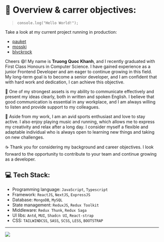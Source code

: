 # 🚩 Overview & carrer objectives:
>`console.log("Hello World!");`

Take a look at my current project running in production:

- [pauket](https://pauket.vercel.app)
- [mosski](https://mosski.vercel.app)
- [blvckrock](https://blvckrock.io/)

Cheers 😄! My name is **Truong Quoc Khanh**, and I recently graduated with First Class Honours in Computer Science. I have gained experience as a junior Frontend Developer and am eager to continue growing in this field. My long-term goal is to become a senior developer, and I am confident that with hard work and dedication, I can achieve this objective.

💪 One of my strongest assets is my ability to communicate effectively and present my ideas clearly, both in written and spoken English. I believe that good communication is essential in any workplace, and I am always willing to listen and provide support to my colleagues.

🎹 Aside from my work, I am an avid sports enthusiast and love to stay active. I also enjoy playing music and running, which allows me to express my creativity and relax after a long day. I consider myself a flexible and adaptable individual who is always open to learning new things and taking on new challenges.

☕ Thank you for considering my background and career objectives. I look forward to the opportunity to contribute to your team and continue growing as a developer.

## 💻 Tech Stack:
- Programming language: `JavaScript`, `Typescript`
- Framework: `ReactJS`, `NextJS`, `ExpressJS`
- Database: `MongoDB`, `MySQL`
- State management: `ReduxJS`, `Redux Toolkit`
- Middleware: `Redux Thunk`, `Redux Saga`
- UI libs: `Antd`, `MUI`, `Shadcn UI`, `React-strap`
- CSS: `TAILWINDCSS`, `SASS`, `SCSS`, `LESS`, `BOOTSTRAP`

---
[![](https://visitcount.itsvg.in/api?id=binnehaha321&icon=0&color=0)](https://visitcount.itsvg.in)
